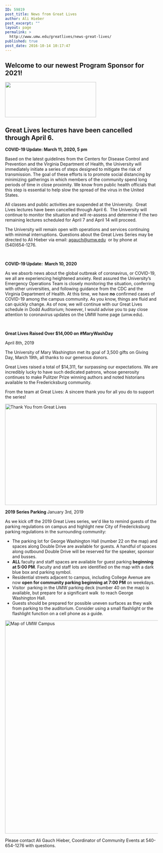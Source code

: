 ```yaml
---
ID: 59819
post_title: News from Great Lives
author: Ali Hieber
post_excerpt: ""
layout: page
permalink: >
  http://www.umw.edu/greatlives/news-great-lives/
published: true
post_date: 2016-10-14 10:17:47
---
```

<h2>Welcome to our newest Program Sponsor for 2021!</h2>
<img class="size-medium wp-image-60707 alignleft" src="http://www.umw.edu/greatlives/wp-content/uploads/sites/8/2021/01/Barlow-and-Thomas-300x116.jpg" alt="" width="300" height="116" />
<h2></h2>
<h2></h2>
<h2></h2>
<h2><strong>Great Lives lectures have been cancelled through April 6.</strong></h2>
<div class="site-container">
<div class="site-inner">
<div class="wrap">
<div class="content-sidebar-wrap"><article class="post-59819 page type-page status-publish has-post-thumbnail entry">
<div class="entry-content">

<strong>COVID-19 Update: March 11, 2020, 5 pm</strong>

</div>
</article></div>
</div>
</div>
</div>
Based on the latest guidelines from the Centers for Disease Control and Prevention and the Virginia Department of Health, the University will immediately initiate a series of steps designed to mitigate the risk of transmission. The goal of these efforts is to promote social distancing by minimizing gatherings in which members of the community spend long periods of time in close proximity. We know from public health officials that this step is essential to help slow the spread of the virus in the United States.

All classes and public activities are suspended at the University.  Great Lives lectures have been cancelled through April 6.  The University will continue to monitor the situation and will re-assess and determine if the two remaining lectures scheduled for April 7 and April 14 will proceed.

The University will remain open with operations and services continuing with minimal interruptions. Questions about the Great Lives Series may be directed to Ali Hieber via email: <a href="mailto:agauch@umw.edu">agauch@umw.edu</a>  or by phone at (540)654-1276.

&nbsp;

<strong>COVID-19 Update:  March 10, 2020</strong>

As we absorb news about the global outbreak of coronavirus, or COVID-19, we all are experiencing heightened anxiety. Rest assured the University’s Emergency Operations Team is closely monitoring the situation, conferring with other universities, and following guidance from the CDC and the Virginia Department of Health. At this time, we have <strong>no</strong> confirmed cases of COVID-19 among the campus community. As you know, things are fluid and can quickly change. As of now, we will continue with our Great Lives schedule in Dodd Auditorium; however, I would advise you to pay close attention to coronavirus updates on the UMW home page (umw.edu).

&nbsp;

<strong>Great Lives Raised Over $14,000 on #MaryWashDay</strong>

April 8th, 2019

The University of Mary Washington met its goal of 3,500 gifts on Giving Day, March 19th, all thanks to our generous donors.

Great Lives raised a total of $14,311, far surpassing our expectations. We are incredibly lucky to have such dedicated patrons, whose generosity continues to make Pulitzer Prize winning authors and noted historians available to the Fredericksburg community.

From the team at Great Lives: A sincere thank you for all you do to support the series!

<a href="http://www.umw.edu/greatlives/wp-content/uploads/sites/8/2019/04/Thank-You-Great-Lives-Class.jpg"><img class="aligncenter wp-image-60285" src="http://www.umw.edu/greatlives/wp-content/uploads/sites/8/2019/04/Thank-You-Great-Lives-Class-1024x683.jpg" alt="Thank You from Great Lives " width="500" height="333" /></a>

<strong>2019 Series Parking
</strong>January 3rd, 2019

As we kick off the 2019 Great Lives series, we'd like to remind guests of the parking regulations on campus and highlight new City of Fredericksburg parking regulations in the surrounding community:
<ul>
 	<li>The parking lot for George Washington Hall (number 22 on the map) and spaces along Double Drive are available for guests. A handful of spaces along outbound Double Drive will be reserved for the speaker, sponsor and busses.</li>
 	<li><strong>ALL </strong>faculty and staff spaces are available for guest parking <strong>beginning at 5:00 PM</strong>. Faculty and staff lots are identified on the map with a dark blue box and parking symbol.</li>
 	<li>Residential streets adjacent to campus, including College Avenue are now <strong>open for community parking beginning at 7:00 PM</strong> on weekdays.</li>
 	<li>Visitor  parking in the UMW parking deck (number 40 on the map) is available, but prepare for a significant walk  to reach George Washington Hall.</li>
 	<li>Guests should be prepared for possible uneven surfaces as they walk from parking to the auditorium. Consider using a small flashlight or the flashlight function on a cell phone as a guide.</li>
</ul>
<a href="http://www.umw.edu/greatlives/wp-content/uploads/sites/8/2019/01/Map-of-Fredericksburg-Campus.jpg" target="_blank" rel="noopener noreferrer"><img id="longdesc-return-60253" class="alignnone wp-image-60253 size-page-feature-uncropped" src="http://www.umw.edu/greatlives/wp-content/uploads/sites/8/2019/01/Map-of-Fredericksburg-Campus-1140x726.jpg" alt="Map of UMW Campus" width="1100" height="701" longdesc="http://www.umw.edu/greatlives?longdesc=60253&amp;referrer=59819" /></a>

Please contact Ali Gauch Hieber, Coordinator of Community Events at 540-654-1276 with questions.